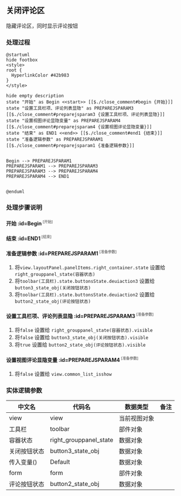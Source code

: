 ## 关闭评论区 <!-- {docsify-ignore-all} -->

   隐藏评论区，同时显示评论按钮

### 处理过程

```plantuml
@startuml
hide footbox
<style>
root {
  HyperlinkColor #42b983
}
</style>

hide empty description
state "开始" as Begin <<start>> [[$./close_comment#begin {开始}]]
state "设置工具栏项、评论列表显隐" as PREPAREJSPARAM3  [[$./close_comment#preparejsparam3 {设置工具栏项、评论列表显隐}]]
state "设置视图评论显隐变量" as PREPAREJSPARAM4  [[$./close_comment#preparejsparam4 {设置视图评论显隐变量}]]
state "结束" as END1 <<end>> [[$./close_comment#end1 {结束}]]
state "准备逻辑参数" as PREPAREJSPARAM1  [[$./close_comment#preparejsparam1 {准备逻辑参数}]]


Begin --> PREPAREJSPARAM1
PREPAREJSPARAM1 --> PREPAREJSPARAM3
PREPAREJSPARAM3 --> PREPAREJSPARAM4
PREPAREJSPARAM4 --> END1


@enduml
```


### 处理步骤说明

#### 开始 :id=Begin<sup class="footnote-symbol"> <font color=gray size=1>[开始]</font></sup>




#### 结束 :id=END1<sup class="footnote-symbol"> <font color=gray size=1>[结束]</font></sup>




#### 准备逻辑参数 :id=PREPAREJSPARAM1<sup class="footnote-symbol"> <font color=gray size=1>[准备参数]</font></sup>



1. 将`view.layoutPanel.panelItems.right_container.state` 设置给  `right_grouppanel_state(容器状态)`
2. 将`toolbar(工具栏).state.buttonsState.deuiaction3` 设置给  `button3_state_obj(关闭按钮状态)`
3. 将`toolbar(工具栏).state.buttonsState.deuiaction2` 设置给  `button2_state_obj(评论按钮状态)`

#### 设置工具栏项、评论列表显隐 :id=PREPAREJSPARAM3<sup class="footnote-symbol"> <font color=gray size=1>[准备参数]</font></sup>



1. 将`false` 设置给  `right_grouppanel_state(容器状态).visible`
2. 将`false` 设置给  `button3_state_obj(关闭按钮状态).visible`
3. 将`true` 设置给  `button2_state_obj(评论按钮状态).visible`

#### 设置视图评论显隐变量 :id=PREPAREJSPARAM4<sup class="footnote-symbol"> <font color=gray size=1>[准备参数]</font></sup>



1. 将`false` 设置给  `view.common_list_isshow`



### 实体逻辑参数

|    中文名   |    代码名    |  数据类型      |备注 |
| --------| --------| --------  | --------   |
|view|view|当前视图对象||
|工具栏|toolbar|部件对象||
|容器状态|right_grouppanel_state|数据对象||
|关闭按钮状态|button3_state_obj|数据对象||
|传入变量(<i class="fa fa-check"/></i>)|Default|数据对象||
|form|form|部件对象||
|评论按钮状态|button2_state_obj|数据对象||
